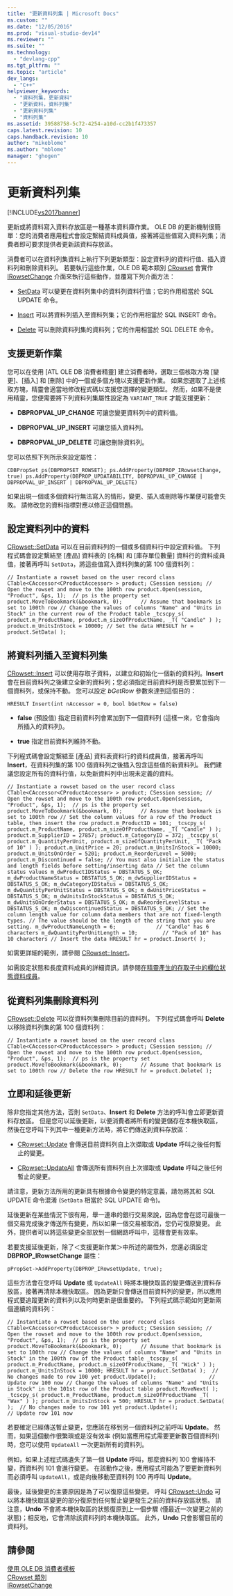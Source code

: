 ```yaml
---
title: "更新資料列集 | Microsoft Docs"
ms.custom: ""
ms.date: "12/05/2016"
ms.prod: "visual-studio-dev14"
ms.reviewer: ""
ms.suite: ""
ms.technology: 
  - "devlang-cpp"
ms.tgt_pltfrm: ""
ms.topic: "article"
dev_langs: 
  - "C++"
helpviewer_keywords: 
  - "資料列集，更新資料"
  - "更新資料，資料列集"
  - "更新資料列集"
  - "資料列集"
ms.assetid: 39588758-5c72-4254-a10d-cc2b1f473357
caps.latest.revision: 10
caps.handback.revision: 10
author: "mikeblome"
ms.author: "mblome"
manager: "ghogen"
---
```

# 更新資料列集
[!INCLUDE[vs2017banner](../../assembler/inline/includes/vs2017banner.md)]

更新或將資料寫入資料存放區是一種基本資料庫作業。 OLE DB 的更新機制很簡單：您的消費者應用程式會設定繫結資料成員值，接著將這些值寫入資料列集；消費者即可要求提供者更新該資料存放區。  
  
 消費者可以在資料列集資料上執行下列更新類型：設定資料列的資料行值、插入資料列和刪除資料列。 若要執行這些作業，OLE DB 範本類別 [CRowset](../../data/oledb/crowset-class.md) 會實作 [IRowsetChange](https://msdn.microsoft.com/en-us/library/ms715790.aspx) 介面來執行這些動作，並覆寫下列介面方法：  
  
-   [SetData](../../data/oledb/crowset-setdata.md) 可以變更在資料列集中的資料列資料行值；它的作用相當於 SQL UPDATE 命令。  
  
-   [Insert](../../data/oledb/crowset-insert.md) 可以將資料列插入至資料列集；它的作用相當於 SQL INSERT 命令。  
  
-   [Delete](../../data/oledb/crowset-delete.md) 可以刪除資料列集的資料列；它的作用相當於 SQL DELETE 命令。  
  
## 支援更新作業  
 您可以在使用 \[ATL OLE DB 消費者精靈\] 建立消費者時，選取三個核取方塊 \[變更\]、\[插入\] 和 \[刪除\] 中的一個或多個方塊以支援更新作業。 如果您選取了上述核取方塊，精靈會適當地修改程式碼以支援您選擇的變更類型。 然而，如果不是使用精靈，您便需要將下列資料列集屬性設定為 `VARIANT_TRUE` 才能支援更新：  
  
-   **DBPROPVAL\_UP\_CHANGE** 可讓您變更資料列中的資料值。  
  
-   **DBPROPVAL\_UP\_INSERT** 可讓您插入資料列。  
  
-   **DBPROPVAL\_UP\_DELETE** 可讓您刪除資料列。  
  
 您可以依照下列所示來設定屬性：  
  
```  
CDBPropSet ps(DBPROPSET_ROWSET); ps.AddProperty(DBPROP_IRowsetChange, true) ps.AddProperty(DBPROP_UPDATABILITY, DBPROPVAL_UP_CHANGE | DBPROPVAL_UP_INSERT | DBPROPVAL_UP_DELETE)  
```  
  
 如果出現一個或多個資料行無法寫入的情形，變更、插入或刪除等作業便可能會失敗。 請修改您的資料指標對應以修正這個問題。  
  
## 設定資料列中的資料  
 [CRowset::SetData](../../data/oledb/crowset-setdata.md) 可以在目前資料列的一個或多個資料行中設定資料值。 下列程式碼會設定繫結至 \[產品\] 資料表的 \[名稱\] 和 \[庫存單位數量\] 資料行的資料成員值，接著再呼叫 `SetData`，將這些值寫入資料列集的第 100 個資料列：  
  
```  
// Instantiate a rowset based on the user record class CTable<CAccessor<CProductAccessor> > product; CSession session; // Open the rowset and move to the 100th row product.Open(session, "Product", &ps, 1);  // ps is the property set product.MoveToBookmark(&bookmark, 0);      // Assume that bookmark is set to 100th row // Change the values of columns "Name" and "Units in Stock" in the current row of the Product table _tcscpy_s( product.m_ProductName, product.m_sizeOfProductName, _T( "Candle" ) ); product.m_UnitsInStock = 10000; // Set the data HRESULT hr = product.SetData( );  
```  
  
## 將資料列插入至資料列集  
 [CRowset::Insert](../../data/oledb/crowset-insert.md) 可以使用存取子資料，以建立和初始化一個新的資料列。**Insert** 會在目前資料列之後建立全新的資料列；您必須指定目前資料列是否要累加到下一個資料列，或保持不動。 您可以設定 *bGetRow* 參數來達到這個目的：  
  
```  
HRESULT Insert(int nAccessor = 0, bool bGetRow = false)  
```  
  
-   **false** \(預設值\) 指定目前資料列會累加到下一個資料列 \(這樣一來，它會指向所插入的資料列\)。  
  
-   **true** 指定目前資料列維持不動。  
  
 下列程式碼會設定繫結至 \[產品\] 資料表資料行的資料成員值，接著再呼叫 **Insert**，在資料列集的第 100 個資料列之後插入包含這些值的新資料列。 我們建議您設定所有的資料行值，以免新資料列中出現未定義的資料。  
  
```  
// Instantiate a rowset based on the user record class CTable<CAccessor<CProductAccessor> > product; CSession session; // Open the rowset and move to the 100th row product.Open(session, "Product", &ps, 1);  // ps is the property set product.MoveToBookmark(&bookmark, 0);      // Assume that bookmark is set to 100th row // Set the column values for a row of the Product table, then insert the row product.m_ProductID = 101; _tcscpy_s( product.m_ProductName, product.m_sizeOfProductName, _T( "Candle" ) ); product.m_SupplierID = 27857; product.m_CategoryID = 372; _tcscpy_s( product.m_QuantityPerUnit, product.m_sizeOfQuantityPerUnit, _T( "Pack of 10" ) ); product.m_UnitPrice = 20; product.m_UnitsInStock = 10000; product.m_UnitsOnOrder = 5201; product.m_ReorderLevel = 5000; product.m_Discontinued = false; // You must also initialize the status and length fields before setting/inserting data // Set the column status values m_dwProductIDStatus = DBSTATUS_S_OK; m_dwProductNameStatus = DBSTATUS_S_OK; m_dwSupplierIDStatus = DBSTATUS_S_OK; m_dwCategoryIDStatus = DBSTATUS_S_OK; m_dwQuantityPerUnitStatus = DBSTATUS_S_OK; m_dwUnitPriceStatus = DBSTATUS_S_OK; m_dwUnitsInStockStatus = DBSTATUS_S_OK; m_dwUnitsOnOrderStatus = DBSTATUS_S_OK; m_dwReorderLevelStatus = DBSTATUS_S_OK; m_dwDiscontinuedStatus = DBSTATUS_S_OK; // Set the column length value for column data members that are not fixed-length types. // The value should be the length of the string that you are setting. m_dwProductNameLength = 6;             // "Candle" has 6 characters m_dwQuantityPerUnitLength = 10;        // "Pack of 10" has 10 characters // Insert the data HRESULT hr = product.Insert( );  
```  
  
 如需更詳細的範例，請參閱 [CRowset::Insert](../../data/oledb/crowset-insert.md)。  
  
 如需設定狀態和長度資料成員的詳細資訊，請參閱[在精靈產生的存取子中的欄位狀態資料成員](../../data/oledb/field-status-data-members-in-wizard-generated-accessors.md)。  
  
## 從資料列集刪除資料列  
 [CRowset::Delete](../../data/oledb/crowset-delete.md) 可以從資料列集刪除目前的資料列。 下列程式碼會呼叫 **Delete** 以移除資料列集的第 100 個資料列：  
  
```  
// Instantiate a rowset based on the user record class CTable<CAccessor<CProductAccessor> > product; CSession session; // Open the rowset and move to the 100th row product.Open(session, "Product", &ps, 1);  // ps is the property set product.MoveToBookmark(&bookmark, 0);      // Assume that bookmark is set to 100th row // Delete the row HRESULT hr = product.Delete( );  
```  
  
## 立即和延後更新  
 除非您指定其他方法，否則 `SetData`、**Insert** 和 **Delete** 方法的呼叫會立即更新資料存放區。 但是您可以延後更新，以便消費者將所有的變更儲存在本機快取區，然後在您呼叫下列其中一種更新方法時，將它們傳送到資料存放區：  
  
-   [CRowset::Update](../../data/oledb/crowset-update.md) 會傳送目前資料列自上次擷取或 **Update** 呼叫之後任何暫止的變更。  
  
-   [CRowset::UpdateAll](../../data/oledb/crowset-updateall.md) 會傳送所有資料列自上次擷取或 **Update** 呼叫之後任何暫止的變更。  
  
 請注意，更新方法所用的更新具有根據命令變更的特定意義，請勿將其和 SQL UPDATE 命令混淆 \(`SetData` 相當於 SQL UPDATE 命令\)。  
  
 延後更新在某些情況下很有用，舉一連串的銀行交易來說，因為您會在認可最後一個交易完成後才傳送所有變更，所以如果一個交易被取消，您仍可復原變更。 此外，提供者可以將這些變更全部放到一個網路呼叫中，這樣會更有效率。  
  
 若要支援延後更新，除了＜支援更新作業＞中所述的屬性外，您還必須設定 **DBPROP\_IRowsetChange** 屬性：  
  
```  
pPropSet->AddProperty(DBPROP_IRowsetUpdate, true);  
```  
  
 這些方法會在您呼叫 **Update** 或 `UpdateAll` 時將本機快取區的變更傳送到資料存放區，接著再清除本機快取區。 因為更新只會傳送目前資料列的變更，所以應用程式要追蹤更新的資料列以及何時更新是很重要的。 下列程式碼示範如何更新兩個連續的資料列：  
  
```  
// Instantiate a rowset based on the user record class CTable<CAccessor<CProductAccessor> > product; CSession session; // Open the rowset and move to the 100th row product.Open(session, "Product", &ps, 1);  // ps is the property set product.MoveToBookmark(&bookmark, 0);      // Assume that bookmark is set to 100th row // Change the values of columns "Name" and "Units in Stock" in the 100th row of the Product table _tcscpy_s( product.m_ProductName, product.m_sizeOfProductName, _T( "Wick" ) ); product.m_UnitsInStock = 10000; HRESULT hr = product.SetData( );  // No changes made to row 100 yet product.Update();                 // Update row 100 now // Change the values of columns "Name" and "Units in Stock" in the 101st row of the Product table product.MoveNext( ); _tcscpy_s( product.m_ProductName, product.m_sizeOfProductName _T( "Wax" ) ); product.m_UnitsInStock = 500; HRESULT hr = product.SetData( );  // No changes made to row 101 yet product.Update();                 // Update row 101 now  
```  
  
 若要確定已經傳送暫止變更，您應該在移到另一個資料列之前呼叫 **Update**。 然而，如果這個動作很繁瑣或是沒有效率 \(例如當應用程式需要更新數百個資料列\) 時，您可以使用 `UpdateAll` 一次更新所有的資料列。  
  
 例如，如果上述程式碼遺失了第一個 **Update** 呼叫，那麼資料列 100 會維持不變，而資料列 101 會進行變更。 在該動作之後，應用程式可能為了要更新資料列而必須呼叫 `UpdateAll`，或是向後移動至資料列 100 再呼叫 **Update**。  
  
 最後，延後變更的主要原因是為了可以復原這些變更。 呼叫 [CRowset::Undo](../../data/oledb/crowset-undo.md) 可以將本機快取區變更的部分復原到任何暫止變更發生之前的資料存放區狀態。 請注意，**Undo** 不會將本機快取區的狀態復原到上一個步驟 \(僅最近一次變更之前的狀態\)；相反地，它會清除該資料列的本機快取區。 此外，**Undo** 只會影響目前的資料列。  
  
## 請參閱  
 [使用 OLE DB 消費者樣板](../../data/oledb/working-with-ole-db-consumer-templates.md)   
 [CRowset 類別](../../data/oledb/crowset-class.md)   
 [IRowsetChange](https://msdn.microsoft.com/en-us/library/ms715790.aspx)